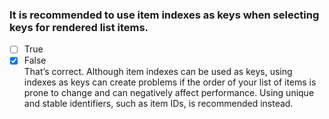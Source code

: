 ### It is recommended to use item indexes as keys when selecting keys for rendered list items.

- [ ] True
- [x] False <br>
      That’s correct.​ Although​ item indexes can be used as keys, using indexes as keys can create problems if the order of your list of items is prone to change and can negatively affect performance.​ Using unique and stable identifiers, such as item IDs, is recommended instead.
